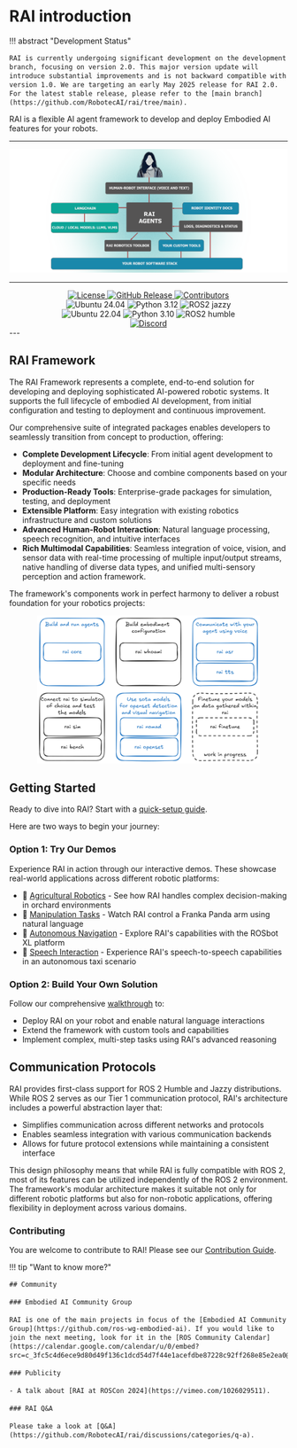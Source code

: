 # RAI introduction

!!! abstract "Development Status"

    RAI is currently undergoing significant development on the development branch, focusing on version 2.0. This major version update will introduce substantial improvements and is not backward compatible with version 1.0. We are targeting an early May 2025 release for RAI 2.0. For the latest stable release, please refer to the [main branch](https://github.com/RobotecAI/rai/tree/main).

RAI is a flexible AI agent framework to develop and deploy Embodied AI features for your robots.

---

![rai-image](./imgs/RAI_simple_diagram_medium.png)

---

<div style="text-align: center;">
    <a href="https://opensource.org/licenses/Apache-2.0">
        <img src="https://img.shields.io/badge/License-Apache_2.0-blue.svg" alt="License">
    </a>
    <a href="https://github.com/RobotecAI/rai/releases">
        <img src="https://img.shields.io/github/v/release/RobotecAI/rai" alt="GitHub Release">
    </a>
    <a href="https://github.com/robotecai/rai/graphs/contributors">
        <img src="https://img.shields.io/github/contributors/robotecai/rai" alt="Contributors">
    </a>
    <br>
    <img src="https://img.shields.io/badge/Ubuntu-24.04-orange" alt="Ubuntu 24.04">
    <img src="https://img.shields.io/badge/Python-3.12-blue" alt="Python 3.12">
    <img src="https://img.shields.io/badge/ROS2-jazzy-blue" alt="ROS2 jazzy">
    <br>
    <img src="https://img.shields.io/badge/Ubuntu-22.04-orange" alt="Ubuntu 22.04">
    <img src="https://img.shields.io/badge/Python-3.10-blue" alt="Python 3.10">
    <img src="https://img.shields.io/badge/ROS2-humble-blue" alt="ROS2 humble">
    <br>
    <a href="https://discord.gg/3PGHgTaJSB">
        <img src="https://dcbadge.limes.pink/api/server/https://discord.gg/3PGHgTaJSB" alt="Discord">
    </a>
</div>
---

## RAI Framework

The RAI Framework represents a complete, end-to-end solution for developing and deploying sophisticated AI-powered robotic systems. It supports the full lifecycle of embodied AI development, from initial configuration and testing to deployment and continuous improvement.

Our comprehensive suite of integrated packages enables developers to seamlessly transition from concept to production, offering:

- **Complete Development Lifecycle**: From initial agent development to deployment and fine-tuning
- **Modular Architecture**: Choose and combine components based on your specific needs
- **Production-Ready Tools**: Enterprise-grade packages for simulation, testing, and deployment
- **Extensible Platform**: Easy integration with existing robotics infrastructure and custom solutions
- **Advanced Human-Robot Interaction**: Natural language processing, speech recognition, and intuitive interfaces
- **Rich Multimodal Capabilities**: Seamless integration of voice, vision, and sensor data with real-time processing of multiple input/output streams, native handling of diverse data types, and unified multi-sensory perception and action framework.

The framework's components work in perfect harmony to deliver a robust foundation for your robotics projects:

<div style="text-align: center;"><img src="./imgs/rai_packages.png" width="80%" alt="rai-packages"></div>

## Getting Started

Ready to dive into RAI? Start with a [quick-setup guide](setup/install.md).

Here are two ways to begin your journey:

### Option 1: Try Our Demos

Experience RAI in action through our interactive demos. These showcase real-world applications across different robotic platforms:

- 🚜 [Agricultural Robotics](demos/agriculture.md) - See how RAI handles complex decision-making in orchard environments
- 🤖 [Manipulation Tasks](demos/manipulation.md) - Watch RAI control a Franka Panda arm using natural language
- 🚗 [Autonomous Navigation](demos/rosbot_xl.md) - Explore RAI's capabilities with the ROSbot XL platform
- 🎤 [Speech Interaction](demos/taxi.md) - Experience RAI's speech-to-speech capabilities in an autonomous taxi scenario

### Option 2: Build Your Own Solution

Follow our comprehensive [walkthrough](tutorials/walkthrough.md) to:

- Deploy RAI on your robot and enable natural language interactions
- Extend the framework with custom tools and capabilities
- Implement complex, multi-step tasks using RAI's advanced reasoning

## Communication Protocols

RAI provides first-class support for ROS 2 Humble and Jazzy distributions. While ROS 2 serves as our Tier 1 communication protocol, RAI's architecture includes a powerful abstraction layer that:

- Simplifies communication across different networks and protocols
- Enables seamless integration with various communication backends
- Allows for future protocol extensions while maintaining a consistent interface

This design philosophy means that while RAI is fully compatible with ROS 2, most of its features can be utilized independently of the ROS 2 environment. The framework's modular architecture makes it suitable not only for different robotic platforms but also for non-robotic applications, offering flexibility in deployment across various domains.

### Contributing

You are welcome to contribute to RAI! Please see our [Contribution Guide](CONTRIBUTING.md).

!!! tip "Want to know more?"

    ## Community

    ### Embodied AI Community Group

    RAI is one of the main projects in focus of the [Embodied AI Community Group](https://github.com/ros-wg-embodied-ai). If you would like to join the next meeting, look for it in the [ROS Community Calendar](https://calendar.google.com/calendar/u/0/embed?src=c_3fc5c4d6ece9d80d49f136c1dcd54d7f44e1acefdbe87228c92ff268e85e2ea0@group.calendar.google.com&ctz=Etc/UTC).

    ### Publicity

    - A talk about [RAI at ROSCon 2024](https://vimeo.com/1026029511).

    ### RAI Q&A

    Please take a look at [Q&A](https://github.com/RobotecAI/rai/discussions/categories/q-a).

